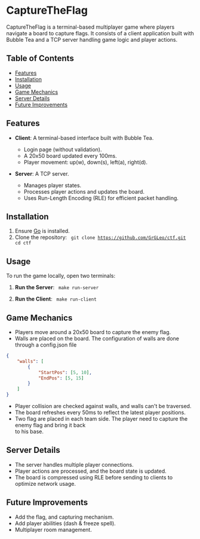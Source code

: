 # CaptureTheFlag

CaptureTheFlag is a terminal-based multiplayer game where players navigate a board to capture flags. It consists of a client application built with Bubble Tea and a TCP server handling game logic and player actions.

## Table of Contents
- [Features](#features)
- [Installation](#installation)
- [Usage](#usage)
- [Game Mechanics](#game-mechanics)
- [Server Details](#server-details)
- [Future Improvements](#future-improvements)

## Features
- **Client**: A terminal-based interface built with Bubble Tea.
  - Login page (without validation).
  - A 20x50 board updated every 100ms.
  - Player movement: up(w), down(s), left(a), right(d).
  
- **Server**: A TCP server.
  - Manages player states.
  - Processes player actions and updates the board.
  - Uses Run-Length Encoding (RLE) for efficient packet handling.

## Installation
1. Ensure [Go](https://golang.org/dl/) is installed.
2. Clone the repository:
   <code>
   git clone https://github.com/GrGLeo/ctf.git
   cd ctf
   </code>

## Usage
To run the game locally, open two terminals:

1. **Run the Server**:
   <code>
   make run-server
   </code>
   
2. **Run the Client**:
   <code>
   make run-client
   </code>

## Game Mechanics
- Players move around a 20x50 board to capture the enemy flag.
- Walls are placed on the board.  The configuration of walls are done through a config.json file
```json
{
    "walls": [
        {
            "StartPos": [5, 10],
            "EndPos": [5, 15]
        }
    ]
}
```
- Player collision are checked against walls, and walls can't be traversed.
- The board refreshes every 50ms to reflect the latest player positions.
- Two flag are placed in each team side. The player need to capture the enemy flag and bring it back  
to his base.


## Server Details
- The server handles multiple player connections.
- Player actions are processed, and the board state is updated.
- The board is compressed using RLE before sending to clients to optimize network usage.

## Future Improvements
- Add the flag, and capturing mechanism. 
- Add player abilities (dash & freeze spell).
- Multiplayer room management. 
